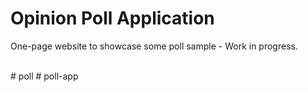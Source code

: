 # Opinion Poll Application
One-page website to showcase some poll sample - Work in progress.
</br></br>

#   p o l l  
 #   p o l l - a p p  
 